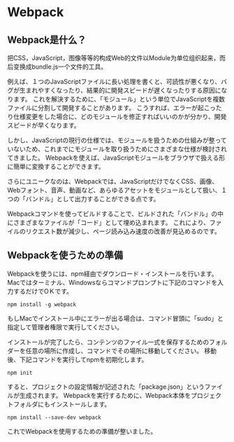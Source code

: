 # Webpack

## Webpack是什么？

 把CSS，JavaScript，图像等等的构成Web的文件以Module为单位组织起来，而后变换成bundle.js一个文件的工具。
 
 例えば、１つのJavaScriptファイルに長い処理を書くと、可読性が悪くなり、バグが生まれやすくなったり、結果的に開発スピードが遅くなったりする原因になります。
 これを解決するために、「モジュール」という単位でJavaScriptを複数ファイルに分割して開発することがあります。
 こうすれば、エラーが起こったり仕様変更をした場合に、どのモジュールを修正すればいいのかが分かり、開発スピードが早くなります。
 
 しかし、JavaScriptの現行の仕様では、モジュールを扱うための仕組みが整っていないため、これまでにモジュールを取り扱うためにさまざまな仕様が検討されてきました。
 Webpackを使えば、JavaScriptモジュールをブラウザで扱える形に簡単に変換することができます。
 
 さらにユニークなのは、Webpackでは、JavaScriptだけでなくCSS、画像、Webフォント、音声、動画など、あらゆるアセットをモジュールとして扱い、１つの「バンドル」として出力することができる点です。

Webpackコマンドを使ってビルドすることで、ビルドされた「バンドル」の中にさまざまなファイルが「コード」として埋め込まれます。
これにより、ファイルのリクエスト数が減少し、ページ読み込み速度の改善が見込めるのです。

## Webpackを使うための準備
Webpackを使うには、npm経由でダウンロード・インストールを行います。
Macではターミナル、Windowsならコマンドプロンプトに下記のコマンドを入力するだけでOＫです。
```
npm install -g webpack 
```

もしMacでインストール中にエラーが出る場合は、コマンド冒頭に「sudo」と指定して管理者権限で実行してください。

インストールが完了したら、コンテンツのファイル一式を保存するためのフォルダーを任意の場所に作成し、コマンドでその場所に移動してください。
 移動後、下記コマンドを実行してnpmを初期化します。

```
npm init 
```

すると、プロジェクトの設定情報が記述された「package.json」というファイルが生成されます。
Webpackを実行するために、Webpack本体をプロジェクトフォルダにもインストールします。
```
npm install --save-dev webpack 
```
これでWebpackを使用するための準備が整いました。


